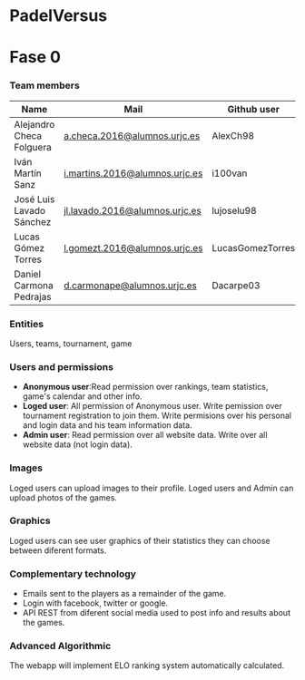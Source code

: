 # PadelVersus

# Fase 0
### Team members

| Name | Mail | Github user|
|--------|--------|------------|
|Alejandro Checa Folguera| a.checa.2016@alumnos.urjc.es| AlexCh98 |
|Iván Martín Sanz| i.martins.2016@alumnos.urjc.es | i100van |
|José Luis Lavado Sánchez | jl.lavado.2016@alumnos.urjc.es | lujoselu98 |
|Lucas Gómez Torres | l.gomezt.2016@alumnos.urjc.es | LucasGomezTorres |
|Daniel Carmona Pedrajas | d.carmonape@alumnos.urjc.es | Dacarpe03 |

### Entities
Users, teams, tournament, game

### Users and permissions

* **Anonymous user**:Read permission over rankings, team statistics, game's calendar and other info.
* **Loged user**: All permission of Anonymous user. Write pemission over tournament registration to join them. Write permisions over his  personal and login data and his team information data. 
* **Admin user**: Read permission over all website data. Write over all website data (not login data).

### Images

Loged users can upload images to their profile. Loged users and Admin can upload photos of the games.

### Graphics 

Loged users can see user graphics of their statistics they can choose between diferent formats.

### Complementary technology

* Emails sent to the players as a remainder of the game.
* Login with facebook, twitter or google.
* API REST from diferent social media used to post info and results about the games.

### Advanced Algorithmic

The webapp will implement ELO ranking system automatically calculated.

